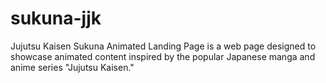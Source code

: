 # sukuna-jjk
Jujutsu Kaisen Sukuna Animated Landing Page is a web page designed to showcase animated content inspired by the popular Japanese manga and anime series "Jujutsu Kaisen."
